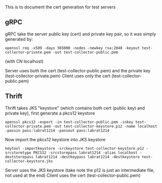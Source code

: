 This is to document the cert generation for test servers

## gRPC
gRPC take the server public key (cert) and private key pair, so it was simply generated by:
```
openssl req -x509 -days 365000 -nodes -newkey rsa:2048 -keyout test-collector-private.pem -out test-collector-public.pem
```
(with CN localhost)

Server uses both the cert (test-collector-public.pem) and the private key (test-collector-private.pem)
Client uses only the cert (test-collector-public.pem)

## Thrift

Thrift takes JKS "keystore" (which contains both cert (public key) and private key), first generate a pkcs12 keystore
```
openssl pkcs12 -export -in test-collector-public.pem -inkey test-collector-private.pem -out test-collector-keystore.p12 -name localhost -passin pass:labrat1214 -passout pass:labrat1214
```
Now import the pkcs12 keystore into JKS keystore
```
keytool -importkeystore -srckeystore test-collector-keystore.p12 -srcstoretype PKCS12 -srcstorepass labrat1214 -alias localhost -deststorepass labrat1214 -destkeypass labrat1214 -destkeystore test-collector-keystore.jks
```

Server uses the JKS keystore (take note the p12 is just an intermediate file, not used at the end)
Client uses the cert (test-collector-public.pem)

